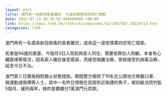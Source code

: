 ```yaml
---
layout: post
title: 澳門多一名新冠患者離世　今波疫情第四宗死亡個案
date: 2022-07-13 18:38:03.000000000 +08:00
link: https://news.rthk.hk/rthk/ch/component/k2/1657587-20220713.htm
categories: rthk
---
```


澳門再有一名感染新冠病毒的長者離世，成為這一波疫情第四宗死亡個案。

死者是94歲的婆婆，今個月3日入院前與家人同住，需要依靠別人照顧，本身有心臟衰竭等情況，因為家人確診後受感染，而接受隔離治療，曾經接受抗病毒治療，延至今日不治。

澳門第三日實施相對靜止狀態措施，期間警方檢控了19名在公眾地方無戴口罩、做運動或吸煙等人士，其中一名昨日傍晚在民居附近吸煙的男子，被初級法院判監5個月，緩刑兩年，條件是要繳付1萬澳門元罰款。
